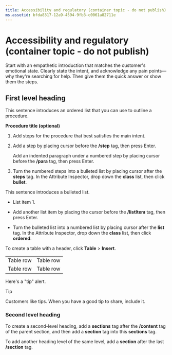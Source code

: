 ```yaml
---
title: Accessibility and regulatory (container topic - do not publish)
ms.assetid: bfda8317-12a9-4594-9fb3-c0061a82711e
---
```



# Accessibility and regulatory (container topic - do not publish)

Start with an empathetic introduction that matches the customer's emotional state. Clearly state the intent, and acknowledge any pain points—why they're searching for help. Then give them the quick answer or show them the steps.
  
    
    


## First level heading

This sentence introduces an ordered list that you can use to outline a procedure.
  
    
    
 **Procedure title (optional)**
  
    
    

1. Add steps for the procedure that best satisfies the main intent.
    
  
2. Add a step by placing cursor before the **/step** tag, then press Enter.
    
    Add an indented paragraph under a numbered step by placing cursor before the **/para** tag, then press Enter.
    
  
3. Turn the numbered steps into a bulleted list by placing cursor after the **steps** tag. In the Attribute Inspector, drop down the **class** list, then click **bullet**. 
    
  
This sentence introduces a bulleted list.
  
    
    

- List item 1.
    
  
- Add another list item by placing the cursor before the **/listItem** tag, then press Enter.
    
  
- Turn the bulleted list into a numbered list by placing cursor after the **list** tag. In the Attribute Inspector, drop down the **class** list, then click **ordered**. 
    
  
To create a table with a header, click **Table** > **Insert**. 
  
    
    

|||
|:-----|:-----|
|Table row  <br/> |Table row  <br/> |
|Table row  <br/> |Table row  <br/> |
   
Here's a "tip" alert.
  
    
    

> [!TIP]
> Customers like tips. When you have a good tip to share, include it. 
  
    
    


### Second level heading

To create a second-level heading, add a **sections** tag after the **/content** tag of the parent section, and then add a **section** tag into this **sections** tag.
  
    
    
To add another heading level of the same level, add a **section** after the last **/section** tag.
  
    
    

